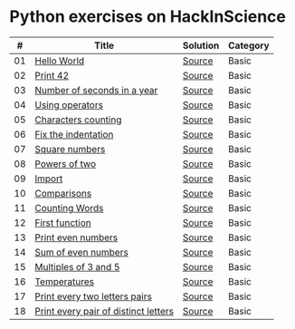 # Python exercises on HackInScience


| # | Title | Solution | Category |
|---| ----- | -------- | ---------- |
|01| [Hello World](https://www.hackinscience.org/exercises/hello-world) | [Source](./src/01-hello-world.py) | Basic |
|02| [Print 42](https://www.hackinscience.org/exercises/print-42) | [Source](./src/02-print-42.py) | Basic |
|03| [Number of seconds in a year](https://www.hackinscience.org/exercises/number-of-seconds-in-a-year) | [Source](./src/03-number-of-seconds-in-year.py) | Basic |
|04| [Using operators](https://www.hackinscience.org/exercises/using-operators) | [Source](./src/04-using-operators.py) | Basic |
|05| [Characters counting](https://www.hackinscience.org/exercises/characters-counting) | [Source](./src/05-characters-counting.py) | Basic |
|06| [Fix the indentation](https://www.hackinscience.org/exercises/fix-indentation) | [Source](./src/06-fix-the-indentation.py) | Basic |
|07| [Square numbers](https://www.hackinscience.org/exercises/square-numbers) | [Source](./src/07-square-numbers.py) | Basic |
|08| [Powers of two](https://www.hackinscience.org/exercises/powers-of-two) | [Source](./src/08-powers-of-two.py) | Basic |
|09| [Import](https://www.hackinscience.org/exercises/import) | [Source](./src/09-import.py) | Basic |
|10| [Comparisons](https://www.hackinscience.org/exercises/comparisons) | [Source](./src/10-comparisons.py) | Basic |
|11| [Counting Words](https://www.hackinscience.org/exercises/counting-words) | [Source](./src/11-counting-words.py) | Basic |
|12| [First function](https://www.hackinscience.org/exercises/first-function) | [Source](./src/12-first-function.py) | Basic |
|13| [Print even numbers](https://www.hackinscience.org/exercises/print-even-numbers) | [Source](./src/13-print-even-numbers.py) | Basic |
|14| [Sum of even numbers](https://www.hackinscience.org/exercises/sum-of-even-numbers-below-100) | [Source](./src/14-sum-of-even-numbers.py) | Basic |
|15| [Multiples of 3 and 5](https://www.hackinscience.org/exercises/multiples-of-3-and-5) | [Source](./src/15-multiples-of-3-and-5.py) | Basic |
|16| [Temperatures](https://www.hackinscience.org/exercises/temperatures) | [Source](./src/16-temperatures.py) | Basic |
|17| [Print every two letters pairs](https://www.hackinscience.org/exercises/print-every-two-letters-pairs) | [Source](./src/17-print-every-two-letters-pairs.py) | Basic |
|18| [Print every pair of distinct letters](https://www.hackinscience.org/exercises/print-every-pair-of-distinct-letters) | [Source](./src/18-print-every-pair-of-distinct-letters.py) | Basic |